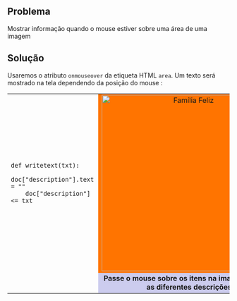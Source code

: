 Problema
--------

Mostrar informação quando o mouse estiver sobre uma área de uma imagem


Solução
-------

Usaremos o atributo `onmouseover` da etiqueta HTML `area`. Um texto será mostrado na tela dependendo da posição do mouse :

<table width="100%">
<tr>
<td style="width:40%;padding-right:10px;">

    def writetext(txt):
        doc["description"].text = ""
        doc["description"] <= txt

</td>
<td style="background-color:#FF7400;text-align:center;">
<img src="../images/imagemap_example.png" width ="400" height ="400" alt="Família Feliz" usemap="#familymap" />

<map name="familymap">
<area shape="rect" coords="0,0,160,95" onmouseover="writetext('Este avião estava voando para o país das maravilhas em um dia ensolarado')" />
<area shape="rect" coords="180,0,400,165" onmouseover="writetext('O Sol e os planetas gigantes gasosos como Júpiter são, de longe, os maiores objetos em nosso Sistema Solar.')" />
<area shape="rect" coords="0,120,180,400" onmouseover="writetext('Este sou eu ou você.')" />
<area shape="rect" coords="175,235,270,400" onmouseover="writetext('Dennis, o perigoso!!!!!!!!')" />
</map>
</td>
</tr>

<tr>
<td></td>
<td style="background-color:#ccccee;text-align:center;">
<div id="description"><blink><b>Passe o mouse sobre os itens na imagem para ver as diferentes descrições.</b></blink></div>
</td>
</tr>
</table>

<script type="text/python3">
def writetext(txt):
    doc["description"].text = ""
    doc["description"] <= txt
</script>
